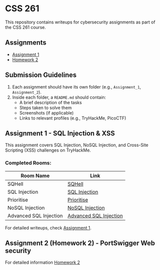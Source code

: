 # CSS 261

This repository contains writeups for cybersecurity assignments as part of the CSS 261 course.

## Assignments

* [Assignment 1](./assignment1/README.md)
* [Homework 2](./homework2//README.md)


## Submission Guidelines

1. Each assignment should have its own folder (e.g., `Assignment_1`, `Assignment_2`).
2. Inside each folder, a `README.md` should contain:
   - A brief description of the tasks
   - Steps taken to solve them
   - Screenshots (if applicable)
   - Links to relevant profiles (e.g., TryHackMe, PicoCTF)



## Assignment 1 - SQL Injection & XSS

This assignment covers SQL Injection, NoSQL Injection, and Cross-Site Scripting (XSS) challenges on TryHackMe.

### Completed Rooms:

| Room Name | Link |
|-----------|------|
| SQHell | [SQHell](https://tryhackme.com/room/sqhell) |
| SQL Injection | [SQL Injection](https://tryhackme.com/room/sqlinjectionlm) |
| Prioritise | [Prioritise](https://tryhackme.com/room/prioritise) |
| NoSQL Injection | [NoSQL Injection](https://tryhackme.com/room/nosqlinjectiontutorial) |
| Advanced SQL Injection | [Advanced SQL Injection](https://tryhackme.com/room/advancedsqlinjection) |

For detailed writeups, check [Assignment 1](./assignment1/README.md).

## Assignment 2 (Homework 2) - PortSwigger Web security

For detailed information [Homework 2](./homework2/README.md)
